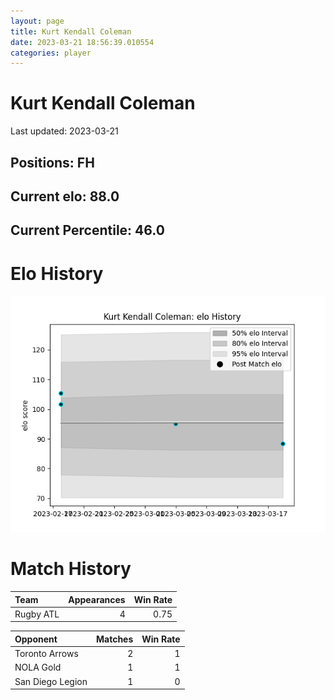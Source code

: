 ```yaml
---  
layout: page  
title: Kurt Kendall Coleman  
date: 2023-03-21 18:56:39.010554  
categories: player  
---
```

# Kurt Kendall Coleman


Last updated: 2023-03-21
## Positions: FH

## Current elo: 88.0

## Current Percentile: 46.0

# Elo History


![elo history](history_KurtKendallColeman.png)
# Match History


| Team      |   Appearances |   Win Rate |
|:----------|--------------:|-----------:|
| Rugby ATL |             4 |       0.75 |

| Opponent         |   Matches |   Win Rate |
|:-----------------|----------:|-----------:|
| Toronto Arrows   |         2 |          1 |
| NOLA Gold        |         1 |          1 |
| San Diego Legion |         1 |          0 |